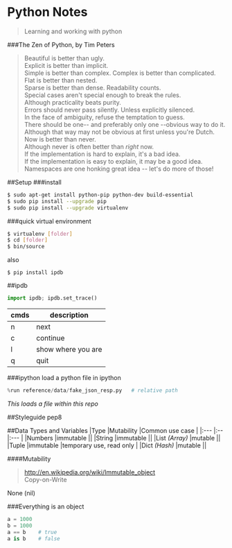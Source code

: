 # Python Notes

> Learning and working with python

###The Zen of Python, by Tim Peters

> Beautiful is better than ugly.  
> Explicit is better than implicit.  
> Simple is better than complex.
> Complex is better than complicated.  
> Flat is better than nested.  
> Sparse is better than dense.
> Readability counts.  
> Special cases aren't special enough to break the rules.  
> Although practicality beats purity.  
> Errors should never pass silently.
> Unless explicitly silenced.  
> In the face of ambiguity, refuse the temptation to guess.  
> There should be one-- and preferably only one --obvious way to do it.  
> Although that way may not be obvious at first unless you're Dutch.
> Now is better than never.  
> Although never is often better than *right* now.  
> If the implementation is hard to explain, it's a bad idea.  
> If the implementation is easy to explain, it may be a good idea.  
> Namespaces are one honking great idea -- let's do more of those!  


##Setup
###install
```bash
$ sudo apt-get install python-pip python-dev build-essential
$ sudo pip install --upgrade pip
$ sudo pip install --upgrade virtualenv
```

###quick virtual environment

```bash
$ virtualenv [folder]
$ cd [folder]
$ bin/source
```

also

```
$ pip install ipdb
```

##ipdb
```python
import ipdb; ipdb.set_trace()
```

|cmds |description          |
|-----|---------------------|
| n   | next                |
| c   | continue            |
| l   | show where you are  |
| q   | quit                |

###ipython
load a python file in ipython
```python
%run reference/data/fake_json_resp.py   # relative path
```
*This loads a file within this repo*

##Styleguide
pep8

##Data Types and Variables
|Type           |Mutability   |Common use case          |
|:---           |:--          |:---                     |
|Numbers        |immutable    ||
|String         |immutable    ||
|List *(Array)* |mutable      ||
|Tuple          |immutable    |temporary use, read only |
|Dict *(Hash)*  |mutable      ||


####Mutability
> http://en.wikipedia.org/wiki/Immutable_object  
> Copy-on-Write

None (nil)

###Everything is an object
```python
a = 1000
b = 1000
a == b    # true
a is b    # false
```
